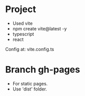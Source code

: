 # Project
- Used vite
- npm create vite@latest -y
- typescript
- react

Config at: vite.config.ts

# Branch gh-pages
- For static pages.
- Use 'dist' folder.
